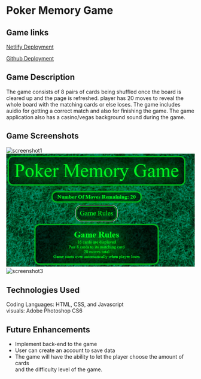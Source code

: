 # Poker Memory Game

## Game links
[Netlify Deployment](https://pokermemorygame.com/) <br>

[Github Deployment](https://artin-simonian.github.io/Poker-Memory-Game/)

## Game Description
The game consists of 8 pairs of cards being shuffled once the board is cleared up and the page is refreshed. player has 20 moves to reveal the whole board with the matching cards or else loses. The game includes auidio for getting a correct match and also for finishing the game. The game application also has a casino/vegas background sound during the game. 

## Game Screenshots
![screenshot1](/images/screenshotOne.png)
![screenshot2](/images/screenShotTwo.png)
![screenshot3](/images/screenshotThree.png)

## Technologies Used
Coding Languages: HTML, CSS, and Javascript <br>
visuals: Adobe Photoshop CS6

## Future Enhancements
- Implement back-end to the game
- User can create an account to save data
- The game will have the ability to let the player choose the amount of cards <br> and the difficulty level of the game.

